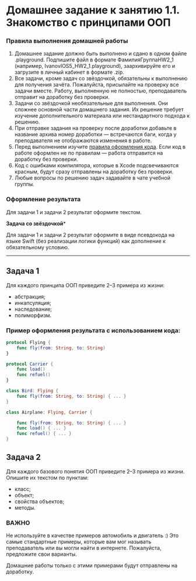 # Домашнее задание к занятию 1.1. Знакомство с принципами ООП

### Правила выполнения домашней работы
 
1. Домашнее задание должно быть выполнено и сдано в одном файле .playground. Подпишите файл в формате ФамилияГруппаHW2_1 (например, IvanovIOS5_HW2_1.playground), заархивируйте его и загрузите в личный кабинет в формате .zip. 
1. Все задачи, кроме задач со звёздочкой, обязательны к выполнению для получения зачёта. Пожалуйста, присылайте на проверку все задачи вместе. Работу, выполненную не полностью, преподаватель отправит на доработку без проверки.
1. Задачи со звёздочкой необязательные для выполнения. Они сложнее основной части домашнего задания. Их решение требует изучение дополнительного материала или нестандартного подхода к решению.
1. При отправке задания на проверку после доработки добавьте в название архива номер доработки — встречаются баги, когда у преподавателя не отображаются изменения в работе.
1. Перед выполнением изучите [правила оформления кода](https://github.com/netology-code/bios-2-homeworks/blob/master/swift-code-syle-guide.md). Если код в работе оформлен не по правилам — работа отправится на доработку без проверки.
1. Код с ошибками компилятора, которые в Xcode подсвечиваются красным, будут сразу отправлены на доработку без проверки.
1. Любые вопросы по решению задач задавайте в чате учебной группы.

### Оформление результата

Для задачи 1 и задачи 2 результат оформите текстом. 

**Задача со звёздочкой***

Для задачи 1 и задачи 2 результат оформите в виде псевдокода на языке Swift (без реализации логики функций) как дополнение к обязательному условию.

---

## Задача 1

Для каждого принципа ООП приведите 2–3 примера из жизни:

- абстракция;
- инкапсуляция;
- наследование;
- полиморфизм.


### Пример оформления результата с использованием кода:

```swift
protocol Flying {
    func fly(from: String, to: String)
}

protocol Carrier {
    func load()
    func refuel()
}

class Bird: Flying {
    func fly(from: String, to: String) { ... }
}

class Airplane: Flying, Carrier {

    func fly(from: String, to: String) { ... }
    func load() { ... }
    func refuel() { ... }
}

```

## Задача 2

Для каждого базового понятия ООП приведите 2–3 примера из жизни. Опишите их текстом по пунктам:

- класс;
- объект;
- свойства объектов;
- методы.

### ВАЖНО

Не используйте в качестве примеров автомобиль и двигатель :) Это самые стандартные примеры, которые вам мог называть преподаватель или вы могли найти в интернете. Пожалуйста, предложите свои варианты.

Домашние работы только с этими примерами будут отправлены на доработку.
